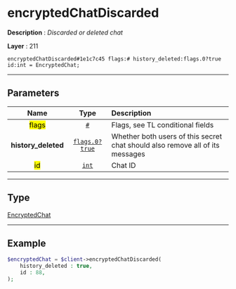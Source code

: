 # encryptedChatDiscarded

**Description** : *Discarded or deleted chat*

**Layer** : 211

```tl
encryptedChatDiscarded#1e1c7c45 flags:# history_deleted:flags.0?true id:int = EncryptedChat;
```

---

## Parameters

| Name | Type | Description |
| :---: | :---: | :--- |
| <mark>flags</mark> | [`#`](type/#) | Flags, see TL conditional fields |
| **history_deleted** | [`flags.0?true`](type/true) | Whether both users of this secret chat should also remove all of its messages |
| <mark>id</mark> | [`int`](type/int) | Chat ID |

---

## Type

[EncryptedChat](type/EncryptedChat)

---

## Example

```php
$encryptedChat = $client->encryptedChatDiscarded(
	history_deleted : true,
	id : 88,
);
```